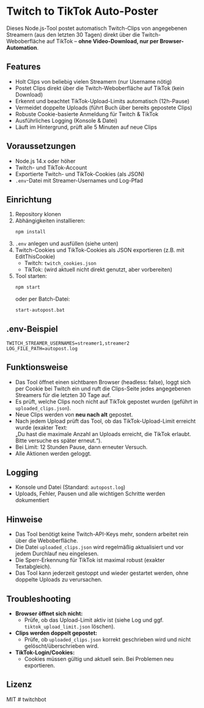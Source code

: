 # Twitch to TikTok Auto-Poster

Dieses Node.js-Tool postet automatisch Twitch-Clips von angegebenen Streamern (aus den letzten 30 Tagen) direkt über die Twitch-Weboberfläche auf TikTok – **ohne Video-Download, nur per Browser-Automation**.

## Features

- Holt Clips von beliebig vielen Streamern (nur Username nötig)
- Postet Clips direkt über die Twitch-Weboberfläche auf TikTok (kein Download)
- Erkennt und beachtet TikTok-Upload-Limits automatisch (12h-Pause)
- Vermeidet doppelte Uploads (führt Buch über bereits gepostete Clips)
- Robuste Cookie-basierte Anmeldung für Twitch & TikTok
- Ausführliches Logging (Konsole & Datei)
- Läuft im Hintergrund, prüft alle 5 Minuten auf neue Clips

## Voraussetzungen

- Node.js 14.x oder höher
- Twitch- und TikTok-Account
- Exportierte Twitch- und TikTok-Cookies (als JSON)
- `.env`-Datei mit Streamer-Usernames und Log-Pfad

## Einrichtung

1. Repository klonen  
2. Abhängigkeiten installieren:
   ```bash
   npm install
   ```
3. `.env` anlegen und ausfüllen (siehe unten)
4. Twitch-Cookies und TikTok-Cookies als JSON exportieren (z.B. mit EditThisCookie)
   - Twitch: `twitch_cookies.json`
   - TikTok: (wird aktuell nicht direkt genutzt, aber vorbereiten)
5. Tool starten:
   ```bash
   npm start
   ```
   oder per Batch-Datei:
   ```bash
   start-autopost.bat
   ```

## .env-Beispiel

```
TWITCH_STREAMER_USERNAMES=streamer1,streamer2
LOG_FILE_PATH=autopost.log
```

## Funktionsweise

- Das Tool öffnet einen sichtbaren Browser (headless: false), loggt sich per Cookie bei Twitch ein und ruft die Clips-Seite jedes angegebenen Streamers für die letzten 30 Tage auf.
- Es prüft, welche Clips noch nicht auf TikTok gepostet wurden (geführt in `uploaded_clips.json`).
- Neue Clips werden von **neu nach alt** gepostet.
- Nach jedem Upload prüft das Tool, ob das TikTok-Upload-Limit erreicht wurde (exakter Text:  
  „Du hast die maximale Anzahl an Uploads erreicht, die TikTok erlaubt. Bitte versuche es später erneut.“).
- Bei Limit: 12 Stunden Pause, dann erneuter Versuch.
- Alle Aktionen werden geloggt.

## Logging

- Konsole und Datei (Standard: `autopost.log`)
- Uploads, Fehler, Pausen und alle wichtigen Schritte werden dokumentiert

## Hinweise

- Das Tool benötigt keine Twitch-API-Keys mehr, sondern arbeitet rein über die Weboberfläche.
- Die Datei `uploaded_clips.json` wird regelmäßig aktualisiert und vor jedem Durchlauf neu eingelesen.
- Die Sperr-Erkennung für TikTok ist maximal robust (exakter Textabgleich).
- Das Tool kann jederzeit gestoppt und wieder gestartet werden, ohne doppelte Uploads zu verursachen.

## Troubleshooting

- **Browser öffnet sich nicht:**  
  - Prüfe, ob das Upload-Limit aktiv ist (siehe Log und ggf. `tiktok_upload_limit.json` löschen).
- **Clips werden doppelt gepostet:**  
  - Prüfe, ob `uploaded_clips.json` korrekt geschrieben wird und nicht gelöscht/überschrieben wird.
- **TikTok-Login/Cookies:**  
  - Cookies müssen gültig und aktuell sein. Bei Problemen neu exportieren.

## Lizenz

MIT #   t w i t c h b o t  
 